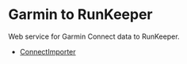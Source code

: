 Garmin to RunKeeper
================

Web service for Garmin Connect data to RunKeeper.

-   [ConnectImporter](http://labs.3machinae.com/garmin2runkeeper)
